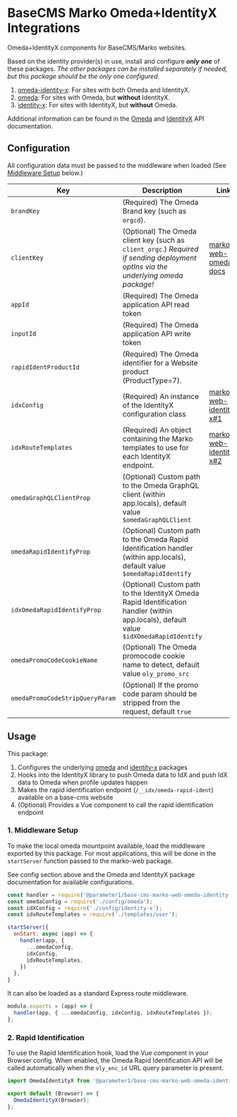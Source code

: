 # BaseCMS Marko Omeda+IdentityX Integrations
Omeda+IdentityX components for BaseCMS/Marko websites.

Based on the identity provider(s) in use, install and configure ***only one*** of these packages. *The other packages can be installed separately if needed, but this package should be the only one configured.*

1. [omeda-identity-x](../marko-web-omeda-identity-x): For sites with both Omeda and IdentityX.
2. [omeda](../marko-web-omeda): For sites with Omeda, but **without** IdentityX.
3. [identity-x](../marko-web-identity-x): For sites with IdentityX, but **without** Omeda.

Additional information can be found in the [Omeda](https://training.omeda.com/knowledge-base/api-overview/) and [IdentityX](https://docs.parameter1.com/identity-x) API documentation.

## Configuration
All configuration data must be passed to the middleware when loaded (See [Middleware Setup](#1-middleware-setup) below.)

| Key | Description | Link
| - | - | - |
| `brandKey` | (Required) The Omeda Brand key (such as `orgcd`).
| `clientKey` | (Optional) The Omeda client key (such as `client_orgc`.) *Required if sending deployment optIns via the underlying omeda package!* | [marko-web-omeda docs](../marko-web-omeda)
| `appId` | (Required) The Omeda application API read token
| `inputId` | (Required) The Omeda application API write token
| `rapidIdentProductId` | (Required) The Omeda identifier for a Website product (ProductType=7).
| `idxConfig` | (Required) An instance of the IdentityX configuration class | [marko-web-identity-x#1](../marko-web-identity-x/config.js)
| `idxRouteTemplates` | (Required) An object containing the Marko templates to use for each IdentityX endpoint. | [marko-web-identity-x#2](../marko-web-identity-x/index.js)
| `omedaGraphQLClientProp` | (Optional) Custom path to the Omeda GraphQL client (within app.locals), default value `$omedaGraphQLClient`
| `omedaRapidIdentifyProp` | (Optional) Custom path to the Omeda Rapid Identification handler (within app.locals), default value `$omedaRapidIdentify`
| `idxOmedaRapidIdentifyProp` | (Optional) Custom path to the IdentityX Omeda Rapid Identification handler (within app.locals), default value `$idXOmedaRapidIdentify`
| `omedaPromoCodeCookieName` | (Optional) The Omeda promocode cookie name to detect, default value `oly_promo_src`
| `omedaPromoCodeStripQueryParam` | (Optional) If the promo code param should be stripped from the request, default `true`

## Usage
This package:
1. Configures the underlying [omeda](../marko-web-omeda) and [identity-x](../marko-web-identity-x) packages
2. Hooks into the IdentityX library to push Omeda data to IdX and push IdX data to Omeda when profile updates happen
3. Makes the rapid identification endpoint (`/__idx/omeda-rapid-ident`) available on a base-cms website
4. (Optional) Provides a Vue component to call the rapid identification endpoint

### 1. Middleware Setup
To make the local omeda mountpoint available, load the middleware exported by this package. For most applications, this will be done in the `startServer` function passed to the marko-web package.

See config section above and the Omeda and IdentityX package documentation for available configurations.

```js
const handler = require('@parameter1/base-cms-marko-web-omeda-identity-x');
const omedaConfig = require('./config/omeda');
const idXConfig = require('./config/identity-x');
const idxRouteTemplates = require('./templates/user');

startServer({
  onStart: async (app) => {
    handler(app, {
      ...omedaConfig,
      idxConfig,
      idxRouteTemplates,
    })
  },
}
```

It can also be loaded as a standard Express route middleware.
```js
module.exports = (app) => {
  handler(app, { ...omedaConfig, idxConfig, idxRouteTemplates });
};
```

### 2. Rapid Identification

To use the Rapid Identification hook, load the Vue component in your Browser config. When enabled, the Omeda Rapid Identification API will be called automatically when the `oly_enc_id` URL query parameter is present.
```js
import OmedaIdentityX from '@parameter1/base-cms-marko-web-omeda-identity-x/browser';

export default (Browser) => {
  OmedaIdentityX(Browser);
};
```
